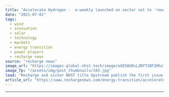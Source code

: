 ```yaml
---
title: "Accelerate Hydrogen -  e-weekly launched on sector set to 'rewrite global energy map'"
date: "2021-07-01"
tags: 
  - wind
  - innovation
  - solar
  - technology
  - markets
  - energy transition
  - power players
  - recharge news
source: "recharge news"
image_url: "https://images-global.nhst.tech/image/eGE5QkRsL2NYT1BFZHhsTnJsQ1RKVm5CRjYyTlhtdDNUZUw4MDhaVjBFMD0=/nhst/binary/e00c333d3f0ffc422445eac244228087"
image_fp: "/assets/img/post_thumbnails/103.jpg"
lead: "Recharge and sister NHST title Upstream publish the first issue of new e-newsletter that will 'separate hype from the hard truths' in the rapidly evolving global H2 market"
article_url: "https://www.rechargenews.com/energy-transition/accelerate-hydrogen-e-weekly-launched-on-sector-set-to-rewrite-global-energy-map/2-1-1033328"
---
```


---
